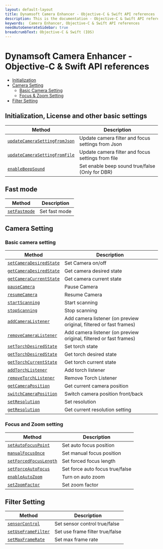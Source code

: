 ```yaml
---
layout: default-layout
title: Dynamsoft Camera Enhancer - Objective-C & Swift API references
description: This is the documentation - Objective-C & Swift API references page of Dynamsoft Camera Enhancer.
keywords:  Camera Enhancer, Objective-C & Swift API references
needAutoGenerateSidebar: true
breadcrumbText: Objective-C & Swift (IOS)
---
```


# Dynamsoft Camera Enhancer - Objective-C & Swift API references

- [Initialization](#Initialization-License-and-other-basic-settings)
- [Camera Setting](#Camera-Setting)
    - [Basic Camera Setting](#Basic-camera-setting)
    - [Focus & Zoom Setting](#Focus-and-Zoom-setting)
- [Filter Setting](#Filter-Setting)
## Initialization, License and other basic settings

| Method | Description |
|-----------------|---------------|
| [`updateCameraSettingFromJson`]({{site.ios-basic-setting}}basic-settings.html#updateCameraSettingFromJson) | Update camera filter and focus settings from Json |
| [`updateCameraSettingFromFile`]({{site.ios-basic-setting}}basic-settings.html#updateCameraSettingFromFile) | Update camera filter and focus settings from file |
| [`enableBeepSound`]({{site.ios-basic-setting}}basic-settings.html#enableBeepSound) | Set enable beep sound true/false (Only for DBR) |

## Fast mode

| Method | Description |
|-----------------|---------------|
| [`setFastmode`]({{site.ios-basic-setting}}basic-settings.html#setFastmode) | Set fast mode |

## Camera Setting

### Basic camera setting

| Method | Description |
|-----------------|---------------|
| [`setCameraDesiredState`]({{site.ios-basic-setting}}basic-settings.html#getCameraCurrentState-getCameraDesireState-and-setCameraDesireState) | Set Camera on/off |
| [`getCameraDesiredState`]({{site.ios-basic-setting}}basic-settings.html#getCameraCurrentState-getCameraDesireState-and-setCameraDesireState) | Get camera desired state |
| [`getCameraCurrentState`]({{site.ios-basic-setting}}basic-settings.html#getCameraCurrentState-getCameraDesireState-and-setCameraDesireState) | Get camera current state |
| [`pauseCamera`]({{site.ios-basic-setting}}basic-settings.html#pauseCamera-and-resumeCamera) | Pause Camera |
| [`resumeCamera`]({{site.ios-basic-setting}}basic-settings.html#pauseCamera-and-resumeCamera) | Resume Camera |
| [`startScanning`]({{site.ios-basic-setting}}basic-settings.html#stopScanning-and-startScanning) | Start scanning |
| [`stopScanning`]({{site.ios-basic-setting}}basic-settings.html#stopScanning-and-startScanning) | Stop scanning |
| [`addCameraListener`]({{site.ios-basic-setting}}basic-settings.html#addCameraListener-and-removeCameraListener) | Add camera listener (on preview original, filtered or fast frames) | Add camera listener (on preview original, filtered or fast frames) |
| [`removeCameraListener`]({{site.ios-basic-setting}}basic-settings.html#addCameraListener-and-removeCameraListener) | Add camera listener (on preview original, filtered or fast frames) | Remove camera listener |
| [`setTorchDesiredState`]({{site.ios-basic-setting}}basic-settings.html#getTorchCurrentState-getTorchDesiredState-and-setTorchDesiredState) | Set torch state |
| [`getTorchDesiredState`]({{site.ios-basic-setting}}basic-settings.html#getTorchCurrentState-getTorchDesiredState-and-setTorchDesiredState) | Get torch desired state |
| [`getTorchCurrentState`]({{site.ios-basic-setting}}basic-settings.html#getTorchCurrentState-getTorchDesiredState-and-setTorchDesiredState) | Get torch current state |
| [`addTorchListener`]({{site.ios-basic-setting}}basic-settings.html#addTorchListener-and-removeTorchListener) | Add torch listener |
| [`removeTorchListener`]({{site.ios-basic-setting}}basic-settings.html#addTorchListener-and-removeTorchListener) | Remove Torch Listener |
| [`getCameraPosition`]({{site.ios-basic-setting}}basic-settings.html#getCameraPosition-and-switchCameraPosition) | Get current camera position |
| [`switchCameraPosition`]({{site.ios-basic-setting}}basic-settings.html#getCameraPosition-and-switchCameraPosition) | Switch camera position front/back |
| [`setResolution`]({{site.ios-basic-setting}}basic-settings.html#getResolution-and-setResolution) | Set resolution |
| [`getResolution`]({{site.ios-basic-setting}}basic-settings.html#getResolution-and-setResolution) | Get current resolution setting |

### Focus and Zoom setting

| Method | Description |
|-----------------|---------------|
| [`setAutoFocusPoint`]({{site.ios-zoom-setting}}zoom-focus.html#setAutoFocusPoint) | Set auto focus position |
| [`manualFocusOnce`]({{site.ios-zoom-setting}}zoom-focus.html#manualFocusOnce) | Set manual focus position |
| [`setForcedFocusLength`]({{site.ios-zoom-setting}}zoom-focus.html#setForcedFocusLength) | Set forced focus length |
| [`setForceAutoFocus`]({{site.ios-zoom-setting}}zoom-focus.html#setForceAutoFocus) | Set force auto focus true/false |
| [`enableAutoZoom`]({{site.ios-zoom-setting}}zoom-focus.html#enableAutoZoom) | Turn on auto zoom |
| [`setZoomFactor`]({{site.ios-zoom-setting}}zoom-focus.html#setZoomFactor) | Set zoom factor |

## Filter Setting

| Method | Description |
|-----------------|---------------|
| [`sensorControl`]({{site.ios-filter-setting}}filter.html#setSensorControl) | Set sensor control true/false |
| [`setUseFrameFilter`]({{site.ios-filter-setting}}filter.html#setUseFrameFilter) | Set use frame filter true/false |
| [`setMaxFrameRate`]({{site.ios-filter-setting}}filter.html#setMaxFrameRate) | Set max frame rate |